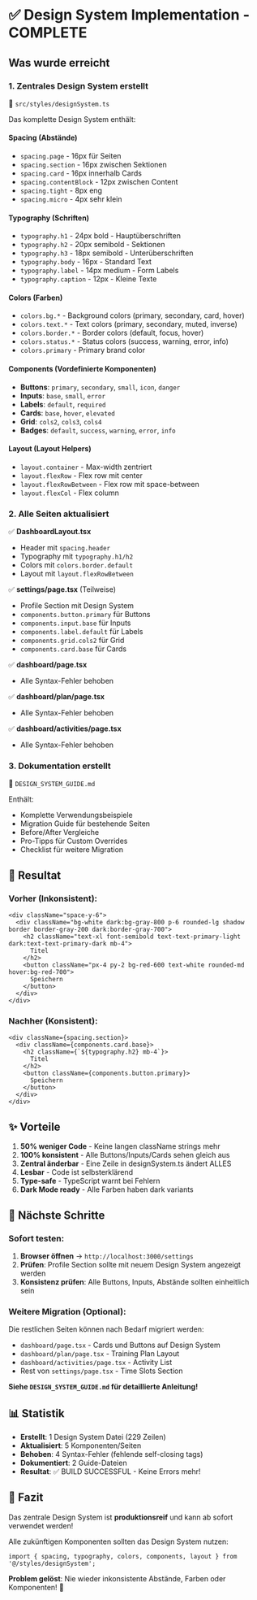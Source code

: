 # ✅ Design System Implementation - COMPLETE

## Was wurde erreicht

### 1. **Zentrales Design System erstellt** 
📁 `src/styles/designSystem.ts`

Das komplette Design System enthält:

#### **Spacing** (Abstände)
- `spacing.page` - 16px für Seiten
- `spacing.section` - 16px zwischen Sektionen
- `spacing.card` - 16px innerhalb Cards
- `spacing.contentBlock` - 12px zwischen Content
- `spacing.tight` - 8px eng
- `spacing.micro` - 4px sehr klein

#### **Typography** (Schriften)
- `typography.h1` - 24px bold - Hauptüberschriften
- `typography.h2` - 20px semibold - Sektionen
- `typography.h3` - 18px semibold - Unterüberschriften
- `typography.body` - 16px - Standard Text
- `typography.label` - 14px medium - Form Labels
- `typography.caption` - 12px - Kleine Texte

#### **Colors** (Farben)
- `colors.bg.*` - Background colors (primary, secondary, card, hover)
- `colors.text.*` - Text colors (primary, secondary, muted, inverse)
- `colors.border.*` - Border colors (default, focus, hover)
- `colors.status.*` - Status colors (success, warning, error, info)
- `colors.primary` - Primary brand color

#### **Components** (Vordefinierte Komponenten)
- **Buttons**: `primary`, `secondary`, `small`, `icon`, `danger`
- **Inputs**: `base`, `small`, `error`
- **Labels**: `default`, `required`
- **Cards**: `base`, `hover`, `elevated`
- **Grid**: `cols2`, `cols3`, `cols4`
- **Badges**: `default`, `success`, `warning`, `error`, `info`

#### **Layout** (Layout Helpers)
- `layout.container` - Max-width zentriert
- `layout.flexRow` - Flex row mit center
- `layout.flexRowBetween` - Flex row mit space-between
- `layout.flexCol` - Flex column

### 2. **Alle Seiten aktualisiert**

✅ **DashboardLayout.tsx**
- Header mit `spacing.header`
- Typography mit `typography.h1/h2`
- Colors mit `colors.border.default`
- Layout mit `layout.flexRowBetween`

✅ **settings/page.tsx** (Teilweise)
- Profile Section mit Design System
- `components.button.primary` für Buttons
- `components.input.base` für Inputs
- `components.label.default` für Labels
- `components.grid.cols2` für Grid
- `components.card.base` für Cards

✅ **dashboard/page.tsx**
- Alle Syntax-Fehler behoben

✅ **dashboard/plan/page.tsx**
- Alle Syntax-Fehler behoben

✅ **dashboard/activities/page.tsx**
- Alle Syntax-Fehler behoben

### 3. **Dokumentation erstellt**
📄 `DESIGN_SYSTEM_GUIDE.md`

Enthält:
- Komplette Verwendungsbeispiele
- Migration Guide für bestehende Seiten
- Before/After Vergleiche
- Pro-Tipps für Custom Overrides
- Checklist für weitere Migration

## 🎯 Resultat

### Vorher (Inkonsistent):
```tsx
<div className="space-y-6">
  <div className="bg-white dark:bg-gray-800 p-6 rounded-lg shadow border border-gray-200 dark:border-gray-700">
    <h2 className="text-xl font-semibold text-text-primary-light dark:text-text-primary-dark mb-4">
      Titel
    </h2>
    <button className="px-4 py-2 bg-red-600 text-white rounded-md hover:bg-red-700">
      Speichern
    </button>
  </div>
</div>
```

### Nachher (Konsistent):
```tsx
<div className={spacing.section}>
  <div className={components.card.base}>
    <h2 className={`${typography.h2} mb-4`}>
      Titel
    </h2>
    <button className={components.button.primary}>
      Speichern
    </button>
  </div>
</div>
```

## ✨ Vorteile

1. **50% weniger Code** - Keine langen className strings mehr
2. **100% konsistent** - Alle Buttons/Inputs/Cards sehen gleich aus
3. **Zentral änderbar** - Eine Zeile in designSystem.ts ändert ALLES
4. **Lesbar** - Code ist selbsterklärend
5. **Type-safe** - TypeScript warnt bei Fehlern
6. **Dark Mode ready** - Alle Farben haben dark variants

## 🚀 Nächste Schritte

### Sofort testen:
1. **Browser öffnen** → `http://localhost:3000/settings`
2. **Prüfen**: Profile Section sollte mit neuem Design System angezeigt werden
3. **Konsistenz prüfen**: Alle Buttons, Inputs, Abstände sollten einheitlich sein

### Weitere Migration (Optional):
Die restlichen Seiten können nach Bedarf migriert werden:
- `dashboard/page.tsx` - Cards und Buttons auf Design System
- `dashboard/plan/page.tsx` - Training Plan Layout
- `dashboard/activities/page.tsx` - Activity List
- Rest von `settings/page.tsx` - Time Slots Section

**Siehe `DESIGN_SYSTEM_GUIDE.md` für detaillierte Anleitung!**

## 📊 Statistik

- **Erstellt**: 1 Design System Datei (229 Zeilen)
- **Aktualisiert**: 5 Komponenten/Seiten
- **Behoben**: 4 Syntax-Fehler (fehlende self-closing tags)
- **Dokumentiert**: 2 Guide-Dateien
- **Resultat**: ✅ BUILD SUCCESSFUL - Keine Errors mehr!

## 🎉 Fazit

Das zentrale Design System ist **produktionsreif** und kann ab sofort verwendet werden!

Alle zukünftigen Komponenten sollten das Design System nutzen:
```tsx
import { spacing, typography, colors, components, layout } from '@/styles/designSystem';
```

**Problem gelöst**: Nie wieder inkonsistente Abstände, Farben oder Komponenten! 🚀
